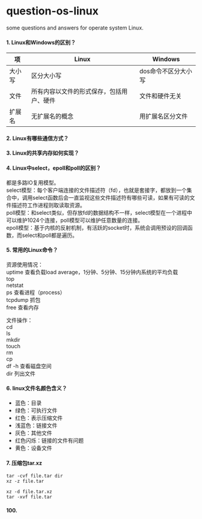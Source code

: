 # question-os-linux
some questions and answers for operate system Linux.

#### 1. Linux和Windows的区别？
项 | Linux | Windows
-|-|-
大小写 | 区分大小写 | dos命令不区分大小写
文件 | 所有内容以文件的形式保存，包括用户、硬件 | 文件和硬件无关
扩展名 | 无扩展名的概念 | 用扩展名区分文件

#### 2. Linux有哪些通信方式？

#### 3. Linux的共享内存如何实现？

#### 4. Linux中select，epoll和poll的区别？
都是多路IO复用模型。<br>
select模型：每个客户端连接的文件描述符（fd），也就是套接字，都放到一个集合中，调用select函数后会一直监视这些文件描述符有哪些可读，如果有可读的文件描述符工作进程则取读取资源。<br>
poll模型：和select类似，但存放fd的数据结构不一样，select模型在一个进程中可以维护1024个连接，poll模型可以维护任意数量的连接。<br>
epoll模型：基于内核的反射机制，有活跃的socket时，系统会调用预设的回调函数，而select和poll都是遍历。

#### 5. 常用的Linux命令？
资源使用情况：<br>
uptime 查看负载load average，1分钟、5分钟、15分钟内系统的平均负载<br>
top<br>
netstat<br>
ps 查看进程（process）<br>
tcpdump 抓包<br>
free 查看内存<br>

文件操作：<br>
cd<br>
ls<br>
mkdir<br>
touch<br>
rm<br>
cp<br>
df -h 查看磁盘空间<br>
dir 列出文件<br>

#### 6. linux文件名颜色含义？
- 蓝色：目录
- 绿色：可执行文件
- 红色：表示压缩文件
- 浅蓝色：链接文件
- 灰色：其他文件
- 红色闪烁：链接的文件有问题
- 黄色：设备文件

#### 7. 压缩包tar.xz
```shell
tar -cvf file.tar dir
xz -z file.tar

xz -d file.tar.xz
tar -xvf file.tar
```










#### 100.
